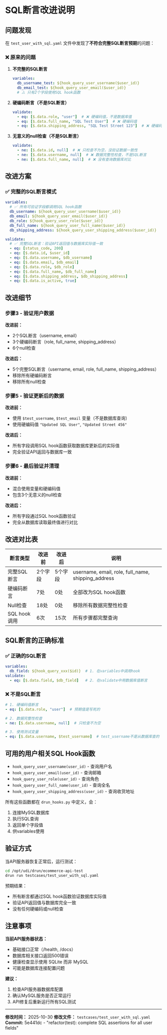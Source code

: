 # SQL断言改进说明

## 问题发现

在 `test_user_with_sql.yaml` 文件中发现了**不符合完整SQL断言预期**的问题：

### ❌ 原来的问题

1. **不完整的SQL断言**
   ```yaml
   variables:
     db_username_test: ${hook_query_user_username($user_id)}
     db_email_test: ${hook_query_user_email($user_id)}
     # ⚠️ 只有2个字段使用SQL hook函数
   ```

2. **硬编码断言（不是SQL断言）**
   ```yaml
   validate:
     - eq: [$.data.role, "user"]  # ❌ 硬编码值，不是数据库值
     - eq: [$.data.full_name, "SQL Test User"]  # ❌ 硬编码值
     - eq: [$.data.shipping_address, "SQL Test Street 123"]  # ❌ 硬编码值
   ```

3. **无意义的null检查（不是SQL断言）**
   ```yaml
   validate:
     - ne: [$.data.id, null]  # ❌ 只检查不为空，没验证数据一致性
     - ne: [$.data.username, null]  # ❌ 数据完整性检查，不是SQL断言
     - ne: [$.data.full_name, null]  # ❌ 没有查询数据库对比
   ```

## 改进方案

### ✅ 完整的SQL断言模式

```yaml
variables:
  # ✅ 所有可验证字段都调用SQL hook函数
  db_username: ${hook_query_user_username($user_id)}
  db_email: ${hook_query_user_email($user_id)}
  db_role: ${hook_query_user_role($user_id)}
  db_full_name: ${hook_query_user_full_name($user_id)}
  db_shipping_address: ${hook_query_user_shipping_address($user_id)}

validate:
  # ✅ 完整SQL断言：验证API返回值与数据库实际值一致
  - eq: [status_code, 200]
  - eq: [$.data.id, $user_id]
  - eq: [$.data.username, $db_username]
  - eq: [$.data.email, $db_email]
  - eq: [$.data.role, $db_role]
  - eq: [$.data.full_name, $db_full_name]
  - eq: [$.data.shipping_address, $db_shipping_address]
  - eq: [$.data.is_active, true]
```

## 改进细节

### 步骤3 - 验证用户数据

**改进前：**
- 2个SQL断言（username, email）
- 3个硬编码断言（role, full_name, shipping_address）
- 6个null检查

**改进后：**
- 5个完整SQL断言（username, email, role, full_name, shipping_address）
- 移除所有硬编码断言
- 移除所有null检查

### 步骤5 - 验证更新后的数据

**改进前：**
- 使用 `$test_username`, `$test_email` 变量（不是数据库查询）
- 使用硬编码值 `"Updated SQL User"`, `"Updated Street 456"`

**改进后：**
- 所有字段调用SQL hook函数获取数据库更新后的实际值
- 完全验证API返回与数据库一致

### 步骤6 - 最后验证并清理

**改进前：**
- 混合使用变量和硬编码值
- 包含3个无意义的null检查

**改进后：**
- 所有字段通过SQL hook函数验证
- 完全从数据库读取最终值进行对比

## 改进对比表

| 断言类型 | 改进前 | 改进后 | 说明 |
|---------|--------|--------|------|
| 完整SQL断言 | 2个字段 | 5个字段 | username, email, role, full_name, shipping_address |
| 硬编码断言 | 7处 | 0处 | 全部改为SQL hook函数 |
| Null检查 | 18处 | 0处 | 移除所有数据完整性检查 |
| SQL hook调用 | 6次 | 15次 | 所有步骤都完整查询 |

## SQL断言的正确标准

### ✅ 正确的SQL断言

```yaml
variables:
  db_field: ${hook_query_xxx($id)}  # 1. 在variables中调用hook
validate:
  - eq: [$.data.field, $db_field]   # 2. 在validate中用数据库值断言
```

### ❌ 不是SQL断言

```yaml
# 1. 硬编码值断言
- eq: [$.data.role, "user"]  # 预期值是写死的

# 2. 数据完整性检查
- ne: [$.data.username, null]  # 只检查不为空

# 3. 使用测试变量
- eq: [$.data.username, $test_username]  # test_username不是从数据库查的
```

## 可用的用户相关SQL Hook函数

- `hook_query_user_username(user_id)` - 查询用户名
- `hook_query_user_email(user_id)` - 查询邮箱
- `hook_query_user_role(user_id)` - 查询角色
- `hook_query_user_full_name(user_id)` - 查询全名
- `hook_query_user_shipping_address(user_id)` - 查询收货地址

所有这些函数都在 `drun_hooks.py` 中定义，会：
1. 连接MySQL数据库
2. 执行SQL查询
3. 返回单个字段值
4. 供variables使用

## 验证方式

当API服务器恢复正常后，运行测试：

```bash
cd /opt/udi/drun/ecommerce-api-test
drun run testcases/test_user_with_sql.yaml
```

预期结果：
- 所有断言都通过SQL hook函数验证数据库实际值
- 验证API返回值与数据库完全一致
- 没有任何硬编码或null检查

## 注意事项

**当前API服务器状态：**
- 基础接口正常（/health, /docs）
- 数据库相关接口返回500错误
- 健康检查显示使用 SQLite 而非 MySQL
- 可能是数据库连接配置问题

**建议：**
1. 检查API服务器数据库配置
2. 确认MySQL服务是否正常运行
3. API修复后重新运行所有SQL测试

---

**修改时间：** 2025-10-30
**修改文件：** `testcases/test_user_with_sql.yaml`
**Commit:** 5e441dc - "refactor(test): complete SQL assertions for all user fields"

